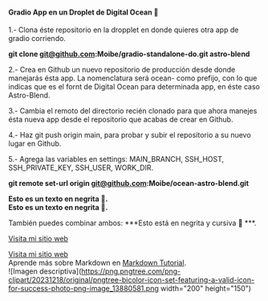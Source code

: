#### Gradio App en un Droplet de Digital Ocean 🐬

1.- Clona éste repositorio en la dropplet en donde quieres otra app de gradio corriendo.<br>

**git clone git@github.com:Moibe/gradio-standalone-do.git astro-blend**

2.- Crea en Github un nuevo repositorio de producción desde donde manejarás ésta app.
La nomenclatura será ocean- como prefijo, con lo que indicas que es el fornt de Digital Ocean para determinada app, en éste caso Astro-Blend.

3.- Cambia el remoto del directorio recién clonado para que ahora manejes ésta nueva app desde el repositorio que acabas de crear en Github.

4.- Haz git push origin main, para probar y subir el repositorio a su nuevo lugar en Github. 

5.- Agrega las variables en settings: MAIN_BRANCH, SSH_HOST, SSH_PRIVATE_KEY, SSH_USER, WORK_DIR.

**git remote set-url origin git@github.com:Moibe/ocean-astro-blend.git**

**Esto es un texto en negrita 🐬.**<br>
__Esto es un texto en negrita 🐬.__

También puedes combinar ambos: ***Esto está en negrita y cursiva 🐬 ***.

[Visita mi sitio web](https://mituweb.com "¡Descubre mi proyecto!" )

[Visita mi sitio web](https://mituweb.com)<br>
Aprende más sobre Markdown en [Markdown Tutorial](https://www.markdowntutorial.com/es/lesson/3/).<br>
![Imagen descriptiva](https://png.pngtree.com/png-clipart/20231218/original/pngtree-bicolor-icon-set-featuring-a-valid-icon-for-success-photo-png-image_13880581.png width="200" height="150")
